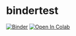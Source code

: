 # bindertest

[![Binder](https://mybinder.org/badge_logo.svg)](https://mybinder.org/v2/gh/iwanaminami/bindertest/main?labpath=%2F00_bindertest.ipynb)
<a href="https://colab.research.google.com/github/iwanaminami/bindertest/blob/main/00_bindertest.ipynb" target="_parent"><img src="https://colab.research.google.com/assets/colab-badge.svg" alt="Open In Colab"/></a>
